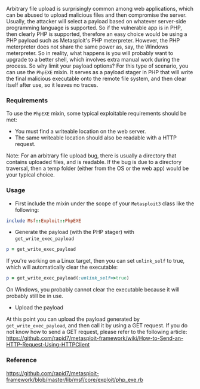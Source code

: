 Arbitrary file upload is surprisingly common among web applications, which can be abused to upload malicious files and then compromise the server. Usually, the attacker will select a payload based on whatever server-side programming language is supported. So if the vulnerable app is in PHP, then clearly PHP is supported, therefore an easy choice would be using a PHP payload such as Metasploit's PHP meterpreter. However, the PHP meterpreter does not share the same power as, say, the Windows meterpreter. So in reality, what happens is you will probably want to upgrade to a better shell, which involves extra manual work during the process. So why limit your payload options? For this type of scenario, you can use the ```PhpEXE``` mixin. It serves as a payload stager in PHP that will write the final malicious executable onto the remote file system, and then clear itself after use, so it leaves no traces.

### Requirements

To use the ```PhpEXE``` mixin, some typical exploitable requirements should be met:

* You must find a writeable location on the web server.
* The same writeable location should also be readable with a HTTP request.

Note: For an arbitrary file upload bug, there is usually a directory that contains uploaded files, and is readable. If the bug is due to a directory traversal, then a temp folder (either from the OS or the web app) would be your typical choice.

### Usage

* First include the mixin under the scope of your ```Metasploit3``` class like the following:

```ruby
include Msf::Exploit::PhpEXE
```

* Generate the payload (with the PHP stager) with ```get_write_exec_payload```

```ruby
p = get_write_exec_payload
```

If you're working on a Linux target, then you can set ```unlink_self``` to true, which will automatically clear the executable:

```ruby
p = get_write_exec_payload(:unlink_self=>true)
```

On Windows, you probably cannot clear the executable because it will probably still be in use.

* Upload the payload

At this point you can upload the payload generated by ```get_write_exec_payload```, and then call it by using a GET request. If you do not know how to send a GET request, please refer to the following article:
https://github.com/rapid7/metasploit-framework/wiki/How-to-Send-an-HTTP-Request-Using-HTTPClient

### Reference

https://github.com/rapid7/metasploit-framework/blob/master/lib/msf/core/exploit/php_exe.rb

